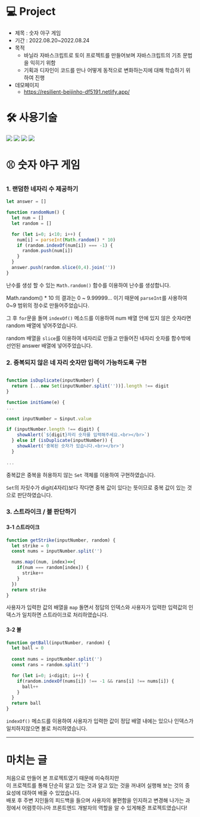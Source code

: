 # 💻 Project
* 제목 : 숫자 야구 게임
* 기간 : 2022.08.20~2022.08.24
* 목적
  * 바닐라 자바스크립트로 토이 프로젝트를 만들어보며 자바스크립트의 기초 문법을 익히기 위함
  * 기획과 디자인이 코드를 만나 어떻게 동적으로 변화하는지에 대해 학습하기 위하여 진행
* 데모페이지
  * https://resilient-beijinho-df5191.netlify.app/
  
# 🛠 사용기술
<img src="https://img.shields.io/badge/HTML5-E34F26?style=plastic&logo=HTML5&logoColor=white" /> <img src="https://img.shields.io/badge/CSS-1F8ACB?style=plastic&logo=css3&logoColor=white" /> <img src="https://img.shields.io/badge/JavaScript-F7DF1E?style=plastic&logo=JavaScript&logoColor=fff" /> <img src="https://img.shields.io/badge/Netlify-00C7B7?style=plastic&logo=Netlify&logoColor=fff" />


# ⚾️ 숫자 야구 게임

### 1. 랜덤한 네자리 수 제공하기

```JavaScript
let answer = []

function randomNum() {
  let num = []
  let random = []

  for (let i=0; i<10; i++) {
    num[i] = parseInt(Math.random() * 10)
    if (random.indexOf(num[i]) === -1) {
      random.push(num[i])
    } 
  }
  answer.push(random.slice(0,4).join(''))
}

```

난수를 생성 할 수 있는 ```Math.random()``` 함수를 이용하여 난수를 생성합니다.

Math.random() * 10 의 결과는 0 ~ 9.99999... 이기 때문에 ```parseInt```를 사용하여 0~9 범위의 정수로 만들어주었습니다.

그 후 ```for```문을 돌며 ```indexOf()``` 메소드를 이용하여 num 배열 안에 있지 않은 숫자라면 random 배열에 넣어주었습니다.

random 배열을 ```slice```를 이용하여 네자리로 만들고 만들어진 네자리 숫자를 함수밖에 선언된 answer 배열에 넣어주었습니다.

### 2. 중복되지 않은 네 자리 숫자만 입력이 가능하도록 구현


```JavaScript

function isDuplicate(inputNumber) {
  return [...new Set(inputNumber.split(''))].length !== digit
}

function initGame(e) {
...

const inputNumber = $input.value

if (inputNumber.length !== digit) { 
    showAlert(`${digit}자리 숫자를 입력해주세요.<br></br>`)
  } else if (isDuplicate(inputNumber)) {
    showAlert('중복된 숫자가 있습니다.<br></br>')
  } 
  
...

```

중복값은 중복을 허용하지 않는 ```Set``` 객체를 이용하여 구현하였습니다.

```Set```의 자릿수가 digit(4자리)보다 작다면 중복 값이 있다는 뜻이므로 중복 값이 있는 것으로 판단하였습니다.

### 3. 스트라이크 / 볼 판단하기


#### 3-1 스트라이크

```JavaScript
function getStrike(inputNumber, random) {
  let strike = 0
  const nums = inputNumber.split('')

  nums.map((num, index)=>{
    if(num === random[index]) {
      strike++
    }
  })
  return strike
}
```

사용자가 입력한 값의 배열을 ```map``` 돌면서 정답의 인덱스와 사용자가 입력한 입력값의 인덱스가 일치하면 스트라이크로 처리하였습니다.

#### 3-2 볼

```JavaScript
function getBall(inputNumber, random) {
  let ball = 0
  
  const nums = inputNumber.split('')
  const rans = random.split('')

  for (let i=0; i<digit; i++) {
    if(random.indexOf(nums[i]) !== -1 && rans[i] !== nums[i]) {
      ball++
    }
  }
  return ball
}
```

```indexOf()``` 메소드를 이용하여 사용자가 입력한 값이 정답 배열 내에는 있으나 인덱스가 일치하지않으면 볼로 처리하였습니다.

---

# 마치는 글

처음으로 만들어 본 프로젝트였기 때문에 미숙하지만  
이 프로젝트를 통해 단순히 알고 있는 것과 알고 있는 것을 꺼내어 실행해 보는 것의 중요성에 대하여 배울 수 있었습니다.  
배포 후 주변 지인들의 피드백을 들으며 사용자의 불편함을 인지하고 변경해 나가는 과정에서 어렴풋이나마 프론트엔드 개발자의 역할을 알 수 있게해준 프로젝트였습니다!
